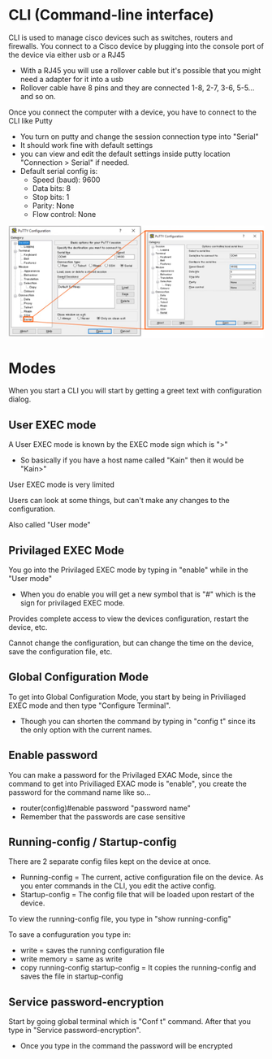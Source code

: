 <h1>CLI (Command-line interface)</h1>

CLI is used to manage cisco devices such as switches, routers and firewalls. 
You connect to a Cisco device by plugging into the console port of the device via either usb or a RJ45
 - With a RJ45 you will use a rollover cable but it's possible that you might need a adapter for it into a usb
 - Rollover cable have 8 pins and they are connected 1-8, 2-7, 3-6, 5-5... and so on.

Once you connect the computer with a device, you have to connect to the CLI like Putty
 - You turn on putty and change the session connection type into "Serial"
 - It should work fine with default settings
 - you can view and edit the default settings inside putty location "Connection > Serial" if needed. 
 - Default serial config is: 
     - Speed (baud): 9600 
     - Data bits: 8
     - Stop bits: 1
     - Parity: None
     - Flow control: None

![img](/CCNA/Study%20notes/CLI/Pictures/pic1.png)

<h1>Modes</h1>

When you start a CLI you will start by getting a greet text with configuration dialog.

 <h2>User EXEC mode</h2>
 
A User EXEC mode is known by the EXEC mode sign which is ">"
 - So basically if you have a host name called "Kain" then it would be "Kain>"

User EXEC mode is very limited

Users can look at some things, but can't make any changes to the configuration.

Also called "User mode"

<h2>Privilaged EXEC Mode</h2>

You go into the Privilaged EXEC mode by typing in "enable" while in the "User mode"
 - When you do enable you will get a new symbol that is "#" which is the sign for privilaged EXEC mode.

Provides complete access to view the devices configuration, restart the device, etc. 

Cannot change the configuration, but can change the time on the device, save the configuration file, etc.
 

<h2>Global Configuration Mode</h2>

To get into Global Configuration Mode, you start by being in Priviliaged EXEC mode and then type "Configure Terminal".
 - Though you can shorten the command by typing in "config t" since its the only option with the current names.


<h2>Enable password</h2>

You can make a password for the Privilaged EXAC Mode, since the command to get into Priviliaged EXAC mode is "enable", you create the password for the command name like so...
 - router(config)#enable password "password name"
 - Remember that the passwords are case sensitive

<h2>Running-config / Startup-config</h2>

There are 2 separate config files kept on the device at once.
    
 - Running-config = The current, active configuration file on the device. As you enter commands in the CLI, you edit the active config. 
 - Startup-config = The config file that will be loaded upon restart of the device.

To view the running-config file, you type in "show running-config"

To save a confuguration you type in:
 - write = saves the running configuration file
 - write memory = same as write
 - copy running-config startup-config = It copies the running-config and saves the file in startup-config

<h2>Service password-encryption</h2>

Start by going global terminal which is "Conf t" command. After that you type in "Service password-encryption".
 - Once you type in the command the password will be encrypted

<h2></h2>

<h2></h2>

<h2></h2>

<h2></h2>

<h2></h2>